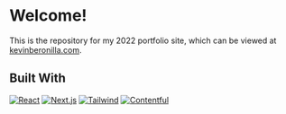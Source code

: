 # Welcome!

This is the repository for my 2022 portfolio site, which can be viewed at [kevinberonilla.com](https://kevinberonilla.com).

## Built With

[![React](https://img.shields.io/badge/React-1E1E1E?style=for-the-badge&logo=react&logoColor=61DAFB)](https://react.dev)
[![Next.js](https://img.shields.io/badge/Next.js-1E1E1E?style=for-the-badge&logo=nextdotjs&logoColor=000000)](https://nextjs.org)
[![Tailwind](https://img.shields.io/badge/Tailwind_CSS-1E1E1E?style=for-the-badge&logo=tailwindcss&logoColor=06B6D4)](https://tailwindcss.com)
[![Contentful](https://img.shields.io/badge/Contenful-1E1E1E?style=for-the-badge&logo=contentful&logoColor=2478CC)](https://www.contentful.com)
